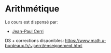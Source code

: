 # Arithmétique

Le cours est dispensé par:
  * [Jean-Paul Cerri](https://www.math.u-bordeaux.fr/~gcastagn/)

DS + corrections disponibles: https://www.math.u-bordeaux.fr/~jcerri/enseignement.html
